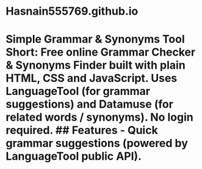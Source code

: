 # Hasnain555769.github.io
# Simple Grammar &amp; Synonyms Tool  **Short:** Free online Grammar Checker &amp; Synonyms Finder built with plain HTML, CSS and JavaScript. Uses LanguageTool (for grammar suggestions) and Datamuse (for related words / synonyms). No login required.  ## Features - Quick grammar suggestions (powered by LanguageTool public API).  
